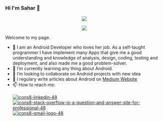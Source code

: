 ### Hi I'm Sahar 👋


<p align="center">
  <img src="https://user-images.githubusercontent.com/63088252/204479638-70b4b9a8-09a2-4a1e-ad19-96a77e48f489.png" />
</p>

<p align="center">
  <img src="https://github.com/user-attachments/assets/f1de2753-903a-4a86-9845-61ec2c036fbc" />
</p>


Welcome to my page.
* 🔭 I am an Android Developer who loves her job. As a self-taught programmer I have implement many Apps that give me a good understanding and knowledge of analysis, design, coding, testing and deployment, and also made me a good problem-solver.
* 🌱 I’m currently learning any thing about Android.
* 👯 I’m looking to collaborate on Android projects with new idea
* 📝 I regulary write articles about Android on [Medium Website](https://medium.com/@sahar.asadian90)
* 📫 How to reach me:  </br></br>
[![icons8-linkedin-48](https://user-images.githubusercontent.com/63088252/204487161-30f8b2cb-28c1-4100-8968-dd4e4d6289b2.png)](https://www.linkedin.com/in/sahar-asadian/)
[![icons8-stack-overflow-is-a-question-and-answer-site-for-professional-48](https://user-images.githubusercontent.com/63088252/204490837-3b0f8e34-029b-4ab8-aa7e-8026115e96d1.png)](https://stackoverflow.com/users/12189679/sahar-asadian)
[![icons8-gmail-logo-48](https://user-images.githubusercontent.com/63088252/204491561-184a5547-98b2-42ea-9774-81e616e8bd9d.png)](mailto:sahar.asadian90@gmail.com)












<!--
**sahar-as/sahar-as** is a ✨ _special_ ✨ repository because its `README.md` (this file) appears on your GitHub profile.

Here are some ideas to get you started:

- 🔭 I’m currently working on ...
- 🌱 I’m currently learning ...
- 👯 I’m looking to collaborate on ...
- 🤔 I’m looking for help with ...
- 💬 Ask me about ...
- 📫 How to reach me: ...
- 😄 Pronouns: ...
- ⚡ Fun fact: ...
-->
